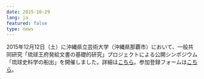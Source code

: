 ```yaml
---
date: 2015-10-29
lang: ja
featured: false
type: news
---
```

2015年12月12日（土）に沖縄県立芸術大学（沖縄県那覇市）において、一般共同研究「琉球王府発給文書の基礎的研究」プロジェクトによる公開シンポジウム「琉球史料学の船出」を開催しました。詳細は<a href="/news/2015/event_20151212.pdf" target="_blank">こちら</a>。参加登録フォームは<a href="/footer/seminar-entry.html" target="_blank">こちら</a>。
